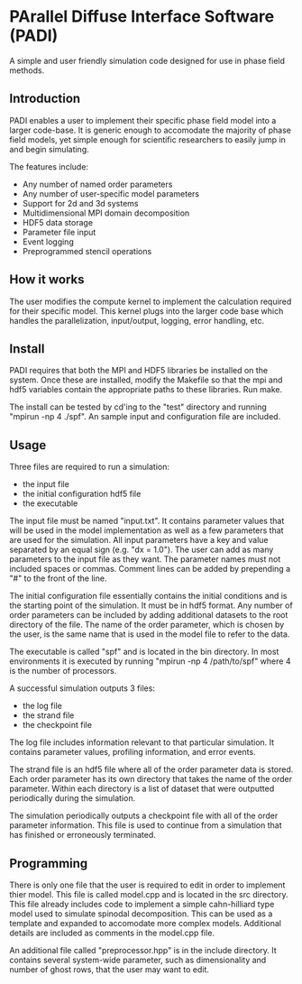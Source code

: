 # PArallel Diffuse Interface Software (PADI)
A simple and user friendly simulation code designed for use in phase field methods.

## Introduction
PADI enables a user to implement their specific phase field model into a larger code-base.
It is generic enough to accomodate the majority of phase field models, yet simple enough for scientific researchers to easily jump in and begin simulating.

The features include:
  - Any number of named order parameters
  - Any number of user-specific model parameters
  - Support for 2d and 3d systems
  - Multidimensional MPI domain decomposition
  - HDF5 data storage
  - Parameter file input
  - Event logging
  - Preprogrammed stencil operations

## How it works
The user modifies the compute kernel to implement the calculation required for their specific model.
This kernel plugs into the larger code base which handles the parallelization, input/output, logging, error handling, etc.

## Install
PADI requires that both the MPI and HDF5 libraries be installed on the system. 
Once these are installed, modify the Makefile so that the mpi and hdf5 variables contain the appropriate paths to these libraries. 
Run make.

The install can be tested by cd'ing to the "test" directory and running "mpirun -np 4 ./spf". An sample input and configuration file are included.

## Usage
Three files are required to run a simulation: 
- the input file
- the initial configuration hdf5 file
- the executable

The input file must be named "input.txt". It contains parameter values that will be used in the model implementation as well as a few parameters that are used for the simulation. All input parameters have a key and value separated by an equal sign (e.g. "dx = 1.0"). The user can add as many parameters to the input file as they want. The parameter names must not included spaces or commas. Comment lines can be added by prepending a "#" to the front of the line.

The initial configuration file essentially contains the initial conditions and is the starting point of the simulation. It must be in hdf5 format. Any number of order parameters can be included by adding additional datasets to the root directory of the file. The name of the order parameter, which is chosen by the user, is the same name that is used in the model file to refer to the data.

The executable is called "spf" and is located in the bin directory. In most environments it is executed by running "mpirun -np 4 /path/to/spf" where 4 is the number of processors.

A successful simulation outputs 3 files:
- the log file
- the strand file
- the checkpoint file

The log file includes information relevant to that particular simulation. It contains parameter values, profiling information, and error events.

The strand file is an hdf5 file where all of the order parameter data is stored. Each order parameter has its own directory that takes the name of the order parameter. Within each directory is a list of dataset that were outputted periodically during the simulation.

The simulation periodically outputs a checkpoint file with all of the order parameter information. This file is used to continue from a simulation that has finished or erroneously terminated.

## Programming
There is only one file that the user is required to edit in order to implement thier model. This file is called model.cpp and is located in the src directory. 
This file already includes code to implement a simple cahn-hilliard type model used to simulate spinodal decomposition.
This can be used as a template and expanded to accomodate more complex models.
Additional details are included as comments in the model.cpp file.

An additional file called "preprocessor.hpp" is in the include directory. It contains several system-wide parameter, such as dimensionality and number of ghost rows, that the user may want to edit.
